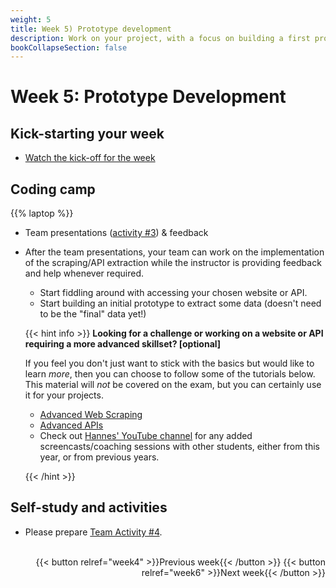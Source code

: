 ```yaml
---
weight: 5
title: Week 5) Prototype development
description: Work on your project, with a focus on building a first prototype
bookCollapseSection: false
---
```


# Week 5: Prototype Development
<!--Skill-building <!--+ feedback-->

<!--- Present data extraction plan for chosen website + feedback
<!--*live; same "smaller" groups like before*-->

## Kick-starting your week
- [Watch the kick-off for the week](https://youtu.be/u4TD4i_hsl0)

## Coding camp
{{% laptop %}}

- Team presentations ([activity #3](../../project/workplan/activity3)) & feedback
- After the team presentations, your team can work on the implementation of the scraping/API extraction while the instructor is providing feedback and help whenever required.
  - Start fiddling around with accessing your chosen website or API. 
  - Start building an initial prototype to extract some data (doesn't need to be the "final" data yet!)


  {{< hint info >}}
  __Looking for a challenge or working on a website or API requiring a more advanced skillset? [optional]__

  If you feel you don't just want to stick with the basics but would like to learn *more*, then you can choose to follow some of the tutorials below. This material will *not* be covered on the exam, but you can certainly use it for your projects.
    
  - [Advanced Web Scraping](../../../docs/tutorials/webscrapingadvanced)
  - [Advanced APIs](../../../docs/tutorials/apisadvanced)
  - Check out [Hannes' YouTube channel](https://www.youtube.com/channel/UCYef2_7EscmOfwl-2G7mIrg) for any added screencasts/coaching sessions with other students, either from this year, or from previous years.

  {{< /hint >}}


<!--- Optional: Still wonder why APIs are so powerful? Read [Zalando's take](https://opensource.zalando.com/restful-api-guidelines/#introduction) on APIs
-->




## Self-study and activities
- Please prepare [Team Activity #4](../../../docs/project/workplan/activity4.md).


<br>

<div style="text-align: right">
{{< button relref="week4" >}}Previous week{{< /button >}}
{{< button relref="week6" >}}Next week{{< /button >}}
</div>
  <!--- ...
## Exercises and activities
-->

  <!--
  : Data Management and Deployment in Production
  - Software Stack
  - Computing Infrastructure
  - Dockers
  - Structured and Unstructured databases
  - "Polishing" Code
-->
